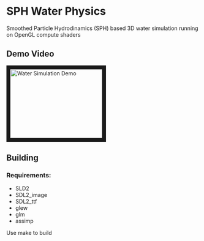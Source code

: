 # SPH Water Physics
Smoothed Particle Hydrodinamics (SPH) based 3D water simulation running on OpenGL compute shaders

## Demo Video
<a href="http://www.youtube.com/watch?feature=player_embedded&v=9bRN_geR74E
" target="_blank"><img src="http://img.youtube.com/vi/9bRN_geR74E/0.jpg" 
alt="Water Simulation Demo" width="240" height="180" border="10" /></a>

## Building
### Requirements:
  * SLD2
  * SDL2_image
  * SDL2_ttf
  * glew
  * glm
  * assimp

Use make to build
